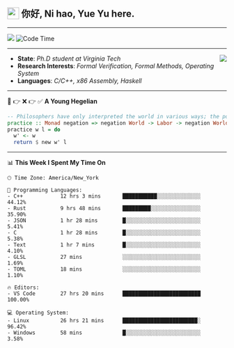 <h2> <img style="vertical-align: text-bottom;" src=https://slackmojis.com/emojis/13253-yay-frog/download/ width=27> 你好, Ni hao, Yue Yu here. </h2>

---

![](https://shields.io/badge/dynamic/json?color=blue&amp;label=Visitors&amp;query=value&amp;url=https://api.countapi.xyz/hit/fishjump.fishjump) ![Code Time](https://img.shields.io/badge/Code%20Time-415%20hrs%2020%20mins-blue)

---

<img align='right' src=https://slackmojis.com/emojis/5264-coding/download> </td>

- **State**: *Ph.D student at Virginia Tech*
- **Research Interests**: *Formal Verification, Formal Methods, Operating System*
- **Languages**: *C/C++, x86 Assembly, Haskell*

---

🚫 👉 ❌ 👉 ✅ **A Young Hegelian**

``` haskell
-- Philosophers have only interpreted the world in various ways; the point is to change it.
practice :: Monad negation => negation World -> Labor -> negation World
practice w l = do
  w' <- w
  return $ new w' l
```

---


📊 **This Week I Spent My Time On** 

```text
🕑︎ Time Zone: America/New_York

💬 Programming Languages:
- C++            12 hrs 3 mins       ███████████░░░░░░░░░░░░░░     44.12%
- Rust           9 hrs 48 mins       █████████░░░░░░░░░░░░░░░░     35.90%
- JSON           1 hr 28 mins        █░░░░░░░░░░░░░░░░░░░░░░░░     5.41%
- C              1 hr 28 mins        █░░░░░░░░░░░░░░░░░░░░░░░░     5.38%
- Text           1 hr 7 mins         █░░░░░░░░░░░░░░░░░░░░░░░░     4.10%
- GLSL           27 mins             ░░░░░░░░░░░░░░░░░░░░░░░░░     1.69%
- TOML           18 mins             ░░░░░░░░░░░░░░░░░░░░░░░░░     1.10%

🔥 Editors:
- VS Code        27 hrs 20 mins      █████████████████████████     100.00%

💻 Operating System:
- Linux          26 hrs 21 mins      ████████████████████████░     96.42%
- Windows        58 mins             █░░░░░░░░░░░░░░░░░░░░░░░░     3.58%
```

